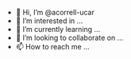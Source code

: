 - 👋 Hi, I’m @acorrell-ucar
- 👀 I’m interested in ...
- 🌱 I’m currently learning ...
- 💞️ I’m looking to collaborate on ...
- 📫 How to reach me ...

<!---
acorrell-ucar/acorrell-ucar is a ✨ special ✨ repository because its `README.md` (this file) appears on your GitHub profile.
You can click the Preview link to take a look at your changes.
--->
